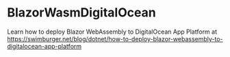 # BlazorWasmDigitalOcean
Learn how to deploy Blazor WebAssembly to DigitalOcean App Platform at https://swimburger.net/blog/dotnet/how-to-deploy-blazor-webassembly-to-digitalocean-app-platform
